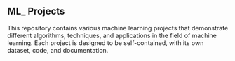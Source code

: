 ## ML_ Projects 
This repository contains various machine learning projects that demonstrate different algorithms, techniques, and applications in the field of machine learning. Each project is designed to be self-contained, with its own dataset, code, and documentation.
